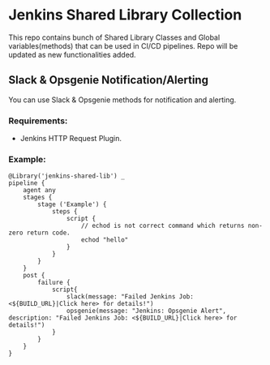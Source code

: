 # Jenkins Shared Library Collection

This repo contains bunch of Shared Library Classes and Global variables(methods) that can be used in CI/CD pipelines.
Repo will be updated as new functionalities added.

## Slack & Opsgenie Notification/Alerting

You can use Slack & Opsgenie methods for notification and alerting.


### Requirements:
 - Jenkins HTTP Request Plugin.

### Example: 
```Pipeline
@Library('jenkins-shared-lib') _
pipeline {
    agent any
    stages {
        stage ('Example') {
            steps {
                script {
                    // echod is not correct command which returns non-zero return code.
                    echod "hello"
                }
            }
        }
    }
    post {
        failure {
            script{
                slack(message: "Failed Jenkins Job: <${BUILD_URL}|Click here> for details!")
                opsgenie(message: "Jenkins: Opsgenie Alert", description: "Failed Jenkins Job: <${BUILD_URL}|Click here> for details!")
            }
        }
    }
}
```
